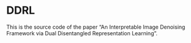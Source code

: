 # DDRL
This is the source code of the paper “An Interpretable Image Denoising Framework via Dual Disentangled Representation Learning”.
